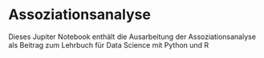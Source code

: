 # Assoziationsanalyse

Dieses Jupiter Notebook enthält die Ausarbeitung der Assoziationsanalyse als Beitrag zum Lehrbuch für Data Science mit Python und R
